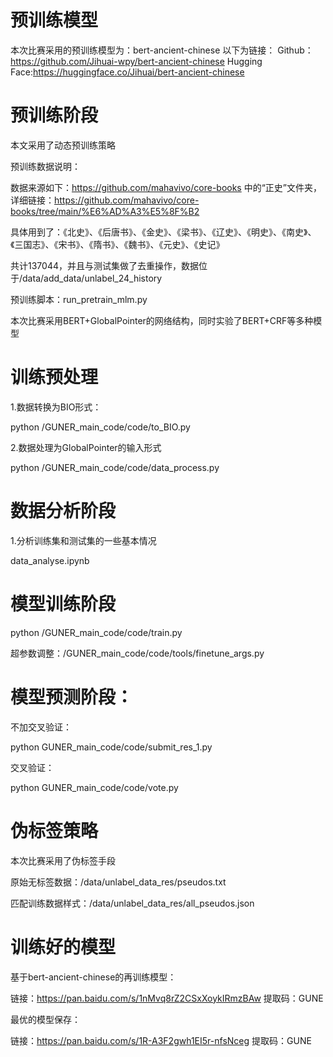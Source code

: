 <!--
 * @Descripttion: 
 * @version: 
 * @Author: Smallxiaoxin
 * @Date: 2023-06-06 11:00:23
 * @LastEditors: Smallxiaoxin
 * @LastEditTime: 2023-06-06 19:26:20
-->
# 预训练模型
本次比赛采用的预训练模型为：bert-ancient-chinese
以下为链接：
Github：https://github.com/Jihuai-wpy/bert-ancient-chinese
Hugging Face:https://huggingface.co/Jihuai/bert-ancient-chinese

# 预训练阶段
本文采用了动态预训练策略

预训练数据说明：

数据来源如下：https://github.com/mahavivo/core-books 中的“正史”文件夹，详细链接：https://github.com/mahavivo/core-books/tree/main/%E6%AD%A3%E5%8F%B2

具体用到了：《北史》、《后唐书》、《金史》、《梁书》、《辽史》、《明史》、《南史》、《三国志》、《宋书》、《隋书》、《魏书》、《元史》、《史记》

共计137044，并且与测试集做了去重操作，数据位于/data/add_data/unlabel_24_history

预训练脚本：run_pretrain_mlm.py

本次比赛采用BERT+GlobalPointer的网络结构，同时实验了BERT+CRF等多种模型

# 训练预处理

1.数据转换为BIO形式：

python /GUNER_main_code/code/to_BIO.py

2.数据处理为GlobalPointer的输入形式

python /GUNER_main_code/code/data_process.py

# 数据分析阶段

1.分析训练集和测试集的一些基本情况

data_analyse.ipynb

# 模型训练阶段

python /GUNER_main_code/code/train.py

超参数调整：/GUNER_main_code/code/tools/finetune_args.py

# 模型预测阶段：

不加交叉验证：

python GUNER_main_code/code/submit_res_1.py

交叉验证：

python GUNER_main_code/code/vote.py

# 伪标签策略

本次比赛采用了伪标签手段

原始无标签数据：/data/unlabel_data_res/pseudos.txt

匹配训练数据样式：/data/unlabel_data_res/all_pseudos.json

# 训练好的模型

基于bert-ancient-chinese的再训练模型：

链接：https://pan.baidu.com/s/1nMvq8rZ2CSxXoykIRmzBAw 
提取码：GUNE

最优的模型保存：

链接：https://pan.baidu.com/s/1R-A3F2gwh1EI5r-nfsNceg 
提取码：GUNE


